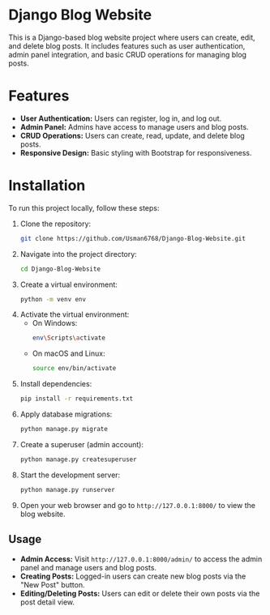 # Django Blog Website

This is a Django-based blog website project where users can create, edit, and delete blog posts. It includes features such as user authentication, admin panel integration, and basic CRUD operations for managing blog posts.

# Features

- **User Authentication:** Users can register, log in, and log out.
- **Admin Panel:** Admins have access to manage users and blog posts.
- **CRUD Operations:** Users can create, read, update, and delete blog posts.
- **Responsive Design:** Basic styling with Bootstrap for responsiveness.

# Installation

To run this project locally, follow these steps:

1. Clone the repository:
   ```bash
   git clone https://github.com/Usman6768/Django-Blog-Website.git
   ```
2. Navigate into the project directory:
   ```bash
   cd Django-Blog-Website
   ```
3. Create a virtual environment:
   ```bash
   python -m venv env
   ```
4. Activate the virtual environment:
   - On Windows:
     ```bash
     env\Scripts\activate
     ```
   - On macOS and Linux:
     ```bash
     source env/bin/activate
     ```
5. Install dependencies:
   ```bash
   pip install -r requirements.txt
   ```
6. Apply database migrations:
   ```bash
   python manage.py migrate
   ```
7. Create a superuser (admin account):
   ```bash
   python manage.py createsuperuser
   ```
8. Start the development server:
   ```bash
   python manage.py runserver
   ```
9. Open your web browser and go to `http://127.0.0.1:8000/` to view the blog website.

## Usage

- **Admin Access:** Visit `http://127.0.0.1:8000/admin/` to access the admin panel and manage users and blog posts.
- **Creating Posts:** Logged-in users can create new blog posts via the "New Post" button.
- **Editing/Deleting Posts:** Users can edit or delete their own posts via the post detail view.

